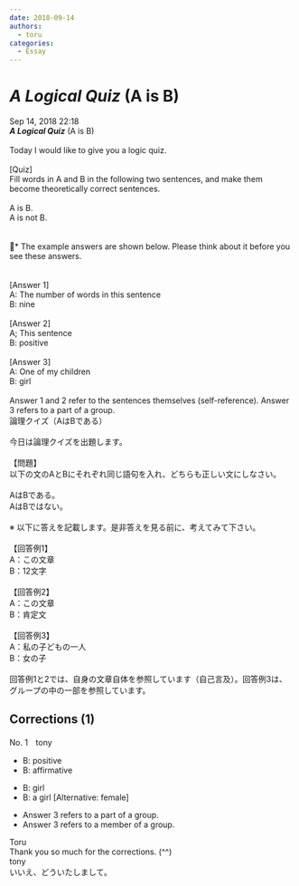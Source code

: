 ```yaml
---
date: 2018-09-14
authors:
  - toru
categories:
  - Essay
---
```


<h1 id="subject_show"><strong><em>A Logical Quiz</strong></em> (A is B)</h1>
<div class="date">Sep 14, 2018 22:18</div>
<div id="post"><div id="body_show_ori">
<strong><em>A Logical Quiz</strong></em> (A is B)<br/><br/>Today I would like to give you a logic quiz.<br/><br/>[Quiz]<br/>Fill words in A and B in the following two sentences, and make them become theoretically correct sentences.<br/><br/>A is B.<br/>A is not B.<br/><br/><br/>* The example answers are shown below. Please think about it before you see these answers.<br/><br/><br/>[Answer 1]<br/>A: The number of words in this sentence<br/>B: nine<br/><br/>[Answer 2]<br/>A; This sentence<br/>B: positive<br/><br/>[Answer 3]<br/>A: One of my children<br/>B: girl<br/><br/>Answer 1 and 2 refer to the sentences themselves (self-reference). Answer 3 refers to a part of a group.
</div></div>

<!-- more -->

<div id="post_ja"><div id="body_show_mo">
論理クイズ（AはBである）<br/><br/>今日は論理クイズを出題します。<br/><br/>【問題】<br/>以下の文のAとBにそれぞれ同じ語句を入れ、どちらも正しい文にしなさい。<br/><br/>AはBである。<br/>AはBではない。<br/><br/>※ 以下に答えを記載します。是非答えを見る前に、考えてみて下さい。<br/><br/>【回答例1】<br/>A：この文章<br/>B：12文字<br/><br/>【回答例2】<br/>A：この文章<br/>B：肯定文<br/><br/>【回答例3】<br/>A：私の子どもの一人<br/>B：女の子<br/><br/>回答例1と2では、自身の文章自体を参照しています（自己言及）。回答例3は、グループの中の一部を参照しています。
</div></div>

## Corrections (1)
<div id="block"><div class="first_name"> No. 1　<span class="just_name">tony</span></div><div id="block2">
<ul class="correction_field">
<li class="incorrect">B: positive</li>
<li class="corrected correct">
B: <span class="f_red">affirmative</span>
</li>
</ul>
<ul class="correction_field">
<li class="incorrect">B: girl</li>
<li class="corrected correct">
B: <span class="f_red">a</span> girl [Alternative: <span class="f_red">female</span>]
</li>
</ul>
<ul class="correction_field">
<li class="incorrect">Answer 3 refers to a part of a group.</li>
<li class="corrected correct">
Answer 3 refers to a <span class="f_red">member</span> of a group.
</li>
</ul>
</div><div class="name"><span class="just_name">Toru</span><br>
Thank you so much for the corrections. (^^)
</div>
<div class="name"><span class="just_name">tony</span><br>
いいえ、どういたしまして。
</div>
</div>
